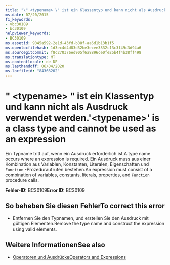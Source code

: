 ```yaml
---
title: "\" <typename> \" ist ein Klassentyp und kann nicht als Ausdruck verwendet werden."
ms.date: 07/20/2015
f1_keywords:
- vbc30109
- bc30109
helpviewer_keywords:
- BC30109
ms.assetid: 9845a592-2e1d-43fd-b88f-aa6d1b13b1f5
ms.openlocfilehash: 1d3ec4d4d83d32be3ecee3332c13c3f49c3d94a6
ms.sourcegitcommit: f8c270376ed905f6a8896ce0fe25b4f4b38ff498
ms.translationtype: MT
ms.contentlocale: de-DE
ms.lasthandoff: 06/04/2020
ms.locfileid: "84366202"
---
```

# <a name="typename-is-a-class-type-and-cannot-be-used-as-an-expression"></a><span data-ttu-id="f6aeb-102">" \<typename> " ist ein Klassentyp und kann nicht als Ausdruck verwendet werden.</span><span class="sxs-lookup"><span data-stu-id="f6aeb-102">'\<typename>' is a class type and cannot be used as an expression</span></span>
<span data-ttu-id="f6aeb-103">Ein Typname tritt auf, wenn ein Ausdruck erforderlich ist.</span><span class="sxs-lookup"><span data-stu-id="f6aeb-103">A type name occurs where an expression is required.</span></span> <span data-ttu-id="f6aeb-104">Ein Ausdruck muss aus einer Kombination aus Variablen, Konstanten, Literalen, Eigenschaften und `Function` -Prozeduraufrufen bestehen.</span><span class="sxs-lookup"><span data-stu-id="f6aeb-104">An expression must consist of a combination of variables, constants, literals, properties, and `Function` procedure calls.</span></span>  
  
 <span data-ttu-id="f6aeb-105">**Fehler-ID:** BC30109</span><span class="sxs-lookup"><span data-stu-id="f6aeb-105">**Error ID:** BC30109</span></span>  
  
## <a name="to-correct-this-error"></a><span data-ttu-id="f6aeb-106">So beheben Sie diesen Fehler</span><span class="sxs-lookup"><span data-stu-id="f6aeb-106">To correct this error</span></span>  
  
- <span data-ttu-id="f6aeb-107">Entfernen Sie den Typnamen, und erstellen Sie den Ausdruck mit gültigen Elementen.</span><span class="sxs-lookup"><span data-stu-id="f6aeb-107">Remove the type name and construct the expression using valid elements.</span></span>  
  
## <a name="see-also"></a><span data-ttu-id="f6aeb-108">Weitere Informationen</span><span class="sxs-lookup"><span data-stu-id="f6aeb-108">See also</span></span>

- [<span data-ttu-id="f6aeb-109">Operatoren und Ausdrücke</span><span class="sxs-lookup"><span data-stu-id="f6aeb-109">Operators and Expressions</span></span>](../programming-guide/language-features/operators-and-expressions/index.md)
